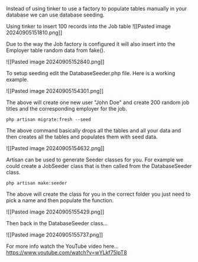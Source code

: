 Instead of using tinker to use a factory to populate tables manually in your database we can use database seeding.

Using tinker to insert 100 records into the Job table
![[Pasted image 20240905151810.png]]

Due to the way the Job factory is configured it will also insert into the Employer table random data from fake().

![[Pasted image 20240905152840.png]]

To setup seeding edit the DatabaseSeeder.php file.
Here is a working example.

![[Pasted image 20240905154301.png]]

The above will create one new user "John Doe" and create 200 random job titles and the corresponding employer for the job.

```
php artisan migrate:fresh --seed
```

The above command basically drops all the tables and all your data and then creates all the tables and populates them with seed data.

![[Pasted image 20240905154632.png]]

Artisan can be used to generate Seeder classes for you. For example we could create a JobSeeder class that is then called from the DatabaseSeeder class.

```
php artisan make:seeder
```

The above will create the class for you in the correct folder you just need to pick a name and then populate the function.

![[Pasted image 20240905155429.png]]

Then back in the DatabaseSeeder class...

![[Pasted image 20240905155737.png]]


For more info watch the YouTube video here...
https://www.youtube.com/watch?v=wYLkf75lpT8



